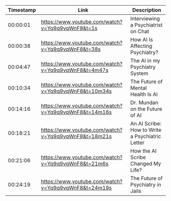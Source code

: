 | Timestamp | Link                                                                                                         | Description                                     |
| --------- | ------------------------------------------------------------------------------------------------------------ | ----------------------------------------------- |
| 00:00:01  | <https://www.youtube.com/watch?v=Yq9q9vqWnF8&t=1s>                                                           | Interviewing a Psychiatrist on Chat             |
| 00:00:38  | <https://www.youtube.com/watch?v=Yq9q9vqWnF8&t=38s>                                                          | How AI Is Affecting Psychiatry?                 |
| 00:04:47  | <https://www.youtube.com/watch?v=Yq9q9vqWnF8&t=4m47s>                                                        | The AI in my Psychiatry System                  |
| 00:10:34  | <https://www.youtube.com/watch?v=Yq9q9vqWnF8&t=10m34s>                                                       | The Future of Mental Health Is AI               |
| 00:14:16  | <https://www.youtube.com/watch?v=Yq9q9vqWnF8&t=14m16s>                                                       | Dr. Mundan on the Future of AI                  |
| 00:18:21  | <https://www.youtube.com/watch?v=Yq9q9vqWnF8&t=18m21s>                                                       | An AI Scribe: How to Write a Psychiatric Letter |
| 00:21:06  | <https://www.youtube.com/watch?v=Yq9q9vqWnF8&t=21m6s>                                                        | How the AI Scribe Changed My Life?              |
| 00:24:19  | <https://www.youtube.com/watch?v=Yq9q9vqWnF8&t=24m19s>                                                       | The Future of Psychiatry in Jails               |
